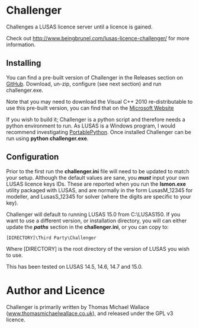 Challenger
==========
Challenges a LUSAS licence server until a licence is gained.

Check out http://www.beingbrunel.com/lusas-licence-challenger/ for more information.

Installing
----------

You can find a pre-built version of Challenger in the Releases section on [GitHub](https://github.com/thomasmichaelwallace/challenger/releases/download/v2.8/challenger-v2-8.zip). Download, un-zip, configure (see next section) and run challenger.exe.

Note that you may need to download the Visual C++ 2010 re-distributable to use this pre-built version, you can find that on the [Microsoft Website](http://www.microsoft.com/en-gb/download/details.aspx?id=5555)

If you wish to build it; Challenger is a python script and therefore needs a python environment to run. As LUSAS is a Windows program, I would recommend investigating [PortablePython](http://www.portablepython.com/ "Portable Python"). Once installed Challenger can be run using __python challenger.exe__.

Configuration
-------------

Prior to the first run the __challenger.ini__ file will need to be updated to match your setup. Although the default values are sane, you ___must___ input your own LUSAS licence keys IDs. These are reported when you run the __lsmon.exe__ utility packaged with LUSAS, and are normally in the form LusasM_12345 for modeller, and LusasS_12345 for solver (where the digits are specific to your key).

Challenger will default to running LUSAS 15.0 from C:\LUSAS150. If you want to use a different version, or installation directory, you will can either update the ___paths___ section in the __challenger.ini__, or you can copy to:
	
	[DIRECTORY]\Third Party\Challenger

Where [DIRECTORY] is the root directory of the version of LUSAS you wish to use.

This has been tested on LUSAS 14.5, 14.6, 14.7 and 15.0.

Author and Licence
==================

Challenger is primarily written by Thomas Michael Wallace (www.thomasmichaelwallace.co.uk), and released under the GPL v3 licence.
